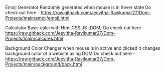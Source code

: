 Emoji Generator 
     Randomly generates when mouse is in hover state
     Do check out here - https://raw.githack.com/Jeevitha-Ravikumar27/Dom-Projects/main/emoji/emoji.html


Calculator 
      Basic calci with Html,CSS,JS (DOM)
      Do check out here -  https://raw.githack.com/Jeevitha-Ravikumar27/Dom-Projects/main/calci/res.html

Background Color Changer
       when mouse is in active and clicked it changes background color of a website using DOM 
      Do check out here -  https://raw.githack.com/Jeevitha-Ravikumar27/Dom-Projects/main/background/back.html

     
